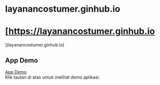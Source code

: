 # layanancostumer.ginhub.io
# [https://layanancostumer.ginhub.io
](layanancostumer.ginhub.io)
## App Demo
[App Demo](https://layanancostumer.ginhub.io)  
Klik tautan di atas untuk melihat demo aplikasi.
